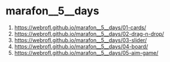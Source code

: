 # marafon__5__days
1) https://webrofl.github.io/marafon__5__days/01-cards/
2) https://webrofl.github.io/marafon__5__days/02-drag-n-drop/
3) https://webrofl.github.io/marafon__5__days/03-slider/
4) https://webrofl.github.io/marafon__5__days/04-board/
5) https://webrofl.github.io/marafon__5__days/05-aim-game/
